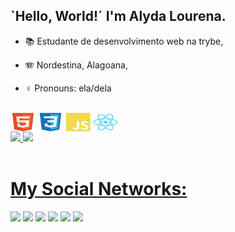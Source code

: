 
## `Hello, World!´ I'm Alyda Lourena.

- 📚 Estudante de desenvolvimento web na trybe,

- 🪗 Nordestina, Alagoana,

- ♀️ Pronouns: ela/dela
<br> 
 <img align="center" alt="Rafa-HTML" height="30" width="40" src="https://raw.githubusercontent.com/devicons/devicon/master/icons/html5/html5-original.svg">
  <img align="center" alt="Rafa-CSS" height="30" width="40" src="https://raw.githubusercontent.com/devicons/devicon/master/icons/css3/css3-original.svg">
  <img align="center" alt="Rafa-Js" height="30" width="40" src="https://raw.githubusercontent.com/devicons/devicon/master/icons/javascript/javascript-plain.svg">
  <img align="center" alt="Rafa-React" height="30" width="40" src="https://raw.githubusercontent.com/devicons/devicon/master/icons/react/react-original.svg">
  <br>
<div aligin="center">
 <a href="https://github.com/AlydaLourena">
  <img height="170em" src="https://github-readme-stats.vercel.app/api?username=alydalourena&show_icons=true&theme=synthwave&include_all_commits=true&count_private=true"/>
  <img height="170em" src="https://github-readme-stats.vercel.app/api/top-langs/?username=alydalourena&layout=compact&langs_count=7&theme=dracula"/>
</div>
<div style="display: inline_block"><br>
 <h1>My Social Networks:</h1>
</div> 
 <a href="https://www.instagram.com/alydalourena/" target="_blank"><img src="https://img.shields.io/badge/-Instagram-%23E4405F?style=for-the-badge&logo=instagram&logoColor=white" target="_blank"></a>
  <a href = "mailto:lourenaalyda@gmail.com"><img src="https://img.shields.io/badge/-Gmail-%23333?style=for-the-badge&logo=gmail&logoColor=white" target="_blank"></a>
  <a href="https://www.linkedin.com/in/alyda-lourena-365289202/" target="_blank"><img src="https://img.shields.io/badge/-LinkedIn-%230077B5?style=for-the-badge&logo=linkedin&logoColor=white" target="_blank"></a> 
   <a href="Alyda Lourena#0128" target="_blank"><img src="https://img.shields.io/badge/Discord-7289DA?style=for-the-badge&logo=discord&logoColor=white" target="_blank"></a> 
  <a href= target="_blank"><img src="https://img.shields.io/badge/WhatsApp-+5582987701233?style=for-the-badge&logo=whatsapp&logoColor=white" target="_blank"></a>
 <a href="https://twitter.com/alyda08/" target="_blank"><img src="https://img.shields.io/badge/Twitter-1DA1F2?style=for-the-badge&logo=twitter&logoColor=white" target="_blank"></a> 

  
